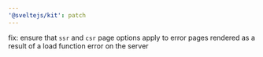 ```yaml
---
'@sveltejs/kit': patch
---
```


fix: ensure that `ssr` and `csr` page options apply to error pages rendered as a result of a load function error on the server
